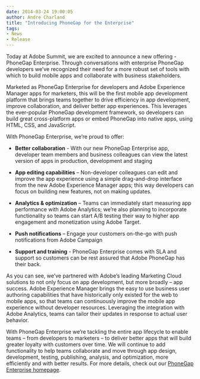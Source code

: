 ```yaml
---
date: 2014-03-24 19:00:05
author: Andre Charland
title: "Introducing PhoneGap for the Enterprise"
tags:
- News
- Release
---
```


Today at Adobe Summit, we are excited to announce a new offering -  PhoneGap Enterprise.  Through conversations with enterprise PhoneGap developers we’ve recognized their need for a more robust set of tools with which to build mobile apps and collaborate with business stakeholders.

Marketed as PhoneGap Enterprise for developers and Adobe Experience Manager apps for marketers, this will be the first mobile app development platform that brings teams together to drive efficiency in app development, improve collaboration, and deliver better app experiences.  This leverages the ever-popular PhoneGap development framework, so developers can build great cross-platform apps or embed PhoneGap into native apps, using HTML, CSS, and JavaScript.

With PhoneGap Enterprise, we’re proud to offer:

- **Better collaboration** -  With our new PhoneGap Enterprise app, developer team members and business colleagues can view the latest version of apps in production, development and staging

- **App editing capabilities** – Non-developer colleagues can edit and improve the app experience using a simple drag-and-drop interface from the new Adobe Experience Manager apps; this way developers can focus on building new features, not on making updates.

- **Analytics & optimization** – Teams can immediately start measuring app performance with Adobe Analytics; we’re also planning to incorporate functionality so teams can start A/B testing their way to higher app engagement and monetization using Adobe Target.

- **Push notifications** – Engage your customers on-the-go with push notifications from Adobe Campaign

- **Support and training** - PhoneGap Enterprise comes with SLA and support so customers can be rest assured that Adobe PhoneGap has their back.

As you can see, we’ve partnered with Adobe’s leading Marketing Cloud solutions to not only focus on app development, but more broadly – app success.  Adobe Experience Manager brings the easy to use business user authoring capabilities that have historically only existed for the web to mobile apps, so that teams can continuously improve the mobile app experience without developer resources.  Leveraging the integration with Adobe Analytics, teams can tailor their updates in response to actual user behavior.

With PhoneGap Enterprise we’re tackling the entire app lifecycle to enable teams – from developers to marketers – to deliver better apps that will build greater loyalty with customers over time.  We will continue to add functionality to help teams collaborate and move through app design, development, testing, publishing, analysis, and optimization, more efficiently and with better results.  For more details, check out our [PhoneGap Enterprise homepage](http://enterprise.phonegap.com/).
